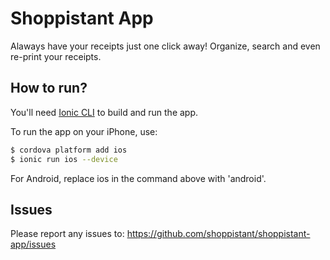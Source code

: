 Shoppistant App
=====================

Alaways have your receipts just one click away! Organize, search and even re-print your receipts.

## How to run?

You'll need [Ionic CLI](https://github.com/driftyco/ionic-cli) to build and run the app.

To run the app on your iPhone, use:

```bash
$ cordova platform add ios
$ ionic run ios --device
```

For Android, replace ios in the command above with 'android'.

## Issues
Please report any issues to: https://github.com/shoppistant/shoppistant-app/issues
